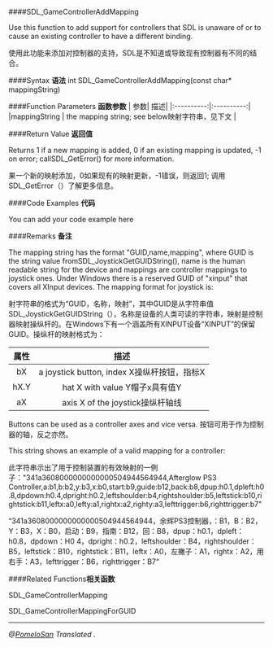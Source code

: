 ####SDL_GameControllerAddMapping

Use this function to add support for controllers that SDL is unaware of or to cause an existing controller to have a different binding.

使用此功能来添加对控制器的支持，SDL是不知道或导致现有控制器有不同的结合。

####Syntax **语法** 
int SDL_GameControllerAddMapping(const char* mappingString) 

####Function Parameters **函数参数** 
| 参数| 描述|
|:----------:|:----------:|
|mappingString    |   the mapping string; see below映射字符串，见下文    |

####Return Value  **返回值** 

Returns 1 if a new mapping is added, 0 if an existing mapping is updated, -1 on error;
 callSDL_GetError() for more information.

果一个新的映射添加，0如果现有的映射更新，-1错误，则返回1; 调用SDL_GetError（）了解更多信息。

####Code Examples **代码** 

You can add your code example here 

####Remarks **备注** 

The mapping string has the format "GUID,name,mapping", where GUID is the string value fromSDL_JoystickGetGUIDString(), name is the human readable string for the device and mappings are controller mappings to joystick ones. Under Windows there is a reserved GUID of "xinput" that covers all XInput devices. The mapping format for joystick is:

射字符串的格式为“GUID，名称，映射”，其中GUID是从字符串值SDL_JoystickGetGUIDString（），名称是设备的人类可读的字符串，映射是控制器映射操纵杆的。在Windows下有一个涵盖所有XINPUT设备“XINPUT”的保留GUID。操纵杆的映射格式为：

| 属性 | 描述 |
|:----------:|:----------:|
|    bX    |    a joystick button, index X操纵杆按钮，指标X    |
|    hX.Y    |    hat X with value Y帽子x具有值Y   |
|    aX    |    axis X of the joystick操纵杆轴线    |

Buttons can be used as a controller axes and vice versa.
按钮可用于作为控制器的轴，反之亦然。

This string shows an example of a valid mapping for a controller:

此字符串示出了用于控制装置的有效映射的一例子："341a3608000000000000504944564944,Afterglow PS3 Controller,a:b1,b:b2,y:b3,x:b0,start:b9,guide:b12,back:b8,dpup:h0.1,dpleft:h0.8,dpdown:h0.4,dpright:h0.2,leftshoulder:b4,rightshoulder:b5,leftstick:b10,rightstick:b11,leftx:a0,lefty:a1,rightx:a2,righty:a3,lefttrigger:b6,righttrigger:b7"

“341a3608000000000000504944564944，余辉PS3控制器，：B1，B：B2，Y：B3，X：B0，启动：B9，指南：B12，回：B8，​​dpup：h0.1，dpleft：h0.8，dpdown：H0 4，dpright：h0.2，leftshoulder：B4，rightshoulder：B5，leftstick：B10，rightstick：B11，leftx：A0，左撇子：A1，rightx：A2，用右手：A3，lefttrigger：B6，righttrigger：B7“



####Related Functions**相关函数**

SDL_GameControllerMapping

SDL_GameControllerMappingForGUID

---
*@[PomeloSan](https://github.com/PomeloSan) Translated .*
